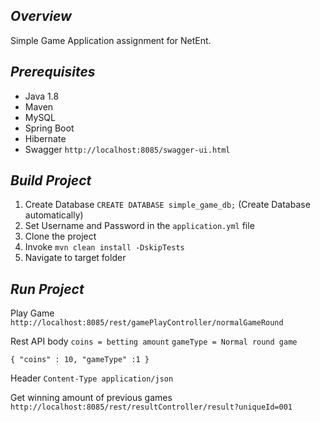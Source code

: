 ## *Overview*
Simple Game Application assignment for NetEnt.

## *Prerequisites*
* Java 1.8
* Maven
* MySQL
* Spring Boot
* Hibernate
* Swagger ```http://localhost:8085/swagger-ui.html```

## *Build Project*
1. Create Database ```CREATE DATABASE simple_game_db;``` (Create Database automatically) 
2. Set Username and Password in the ```application.yml``` file
3. Clone the project
4. Invoke ```mvn clean install -DskipTests```
5. Navigate to target folder

## *Run Project*

Play Game ```http://localhost:8085/rest/gamePlayController/normalGameRound```

Rest API body
`coins = betting amount`
`gameType = Normal round game`

`{
   	"coins" : 10,
        "gameType" :1
   }`

Header
`Content-Type application/json`

Get winning amount of previous games
`http://localhost:8085/rest/resultController/result?uniqueId=001`
